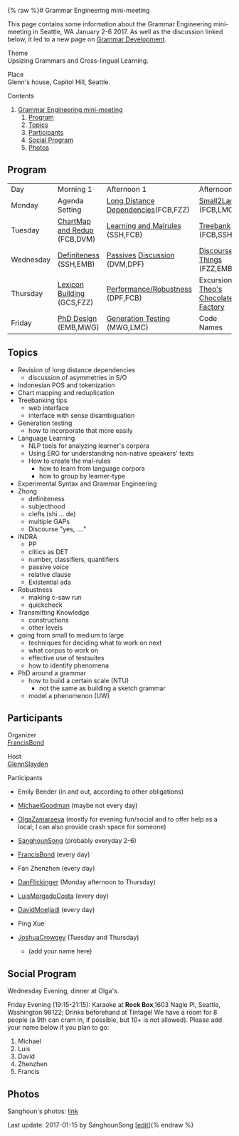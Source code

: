 {% raw %}# Grammar Engineering mini-meeting

This page contains some information about the Grammar Engineering
mini-meeting in Seattle, WA January 2-6 2017. As well as the discussion
linked below, it led to a new page on [Grammar
Development](https://blog.inductorsoftware.com/docsproto/matrix/GrammarDevelopment).

Theme\
Upsizing Grammars and Cross-lingual Learning.

Place\
Glenn's house, Capitol Hill, Seattle.

Contents

1. [Grammar Engineering
mini-meeting](../CapitolHillTop#Grammar_Engineering_mini-meeting)
   1. [Program](../CapitolHillTop#Program)
   2. [Topics](../CapitolHillTop#Topics)
   3. [Participants](../CapitolHillTop#Participants)
   4. [Social Program](../CapitolHillTop#Social_Program)
   5. [Photos](../CapitolHillTop#Photos)

## Program

|           |                                                     |                                                                                       |                                                                       |
|-----------|-----------------------------------------------------|---------------------------------------------------------------------------------------|-----------------------------------------------------------------------|
| Day       | Morning 1                                           | Afternoon 1                                                                           | Afternoon 2                                                           |
| Monday    | Agenda Setting                                      | [Long Distance Dependencies](../CapitolHillDependencies)(FCB,FZZ)                        | [Small2Large](../CapitolHillSmall2Large) (FCB,LMC)                       |
| Tuesday   | [ChartMap and Redup](../CapitolHillChartMap) (FCB,DVM) | [Learning and Malrules](../CapitolHillLearning) (SSH,FCB)                                | [Treebank](https://blog.inductorsoftware.com/docsproto/erg/CapitolHillTreebank) (FCB,SSH)                             |
| Wednesday | [Definiteness](../CapitolHillDefiniteness) (SSH,EMB)   | [Passives](https://blog.inductorsoftware.com/docsproto/grammars/CapitolHillPassives) [Discussion](https://blog.inductorsoftware.com/docsproto/grammars/CapitalHillPassivesDiscussion) (DVM,DPF) | [Discoursey Things](../CapitolHillDiscourse) (FZZ,EMB)                   |
| Thursday  | [Lexicon Building](../CapitolHillLexicon) (GCS,FZZ)    | [Performance/Robustness](../CapitolHillPerformance) (DPF,FCB)                            | Excursion: [Theo's Chocolate Factory](https://www.theochocolate.com/) |
| Friday    | [PhD Design](../CapitolHillPhDDesign) (EMB,MWG)        | [Generation Testing](../CapitolHillGenerationTesting) (MWG,LMC)                          | Code Names                                                            |

## Topics

- Revision of long distance dependencies
  - discussion of asymmetries in S/O
- Indonesian POS and tokenization
- Chart mapping and reduplication
- Treebanking tips
  - web interface
  - interface with sense disambiguation
- Generation testing
  - how to incorporate that more easily
- Language Learning
  - NLP tools for analyzing learner's corpora
  - Using ERG for understanding non-native speakers' texts
  - How to create the mal-rules
    - how to learn from language corpora
    - how to group by learner-type
- Experimental Syntax and Grammar Engineering
- Zhong
  - definiteness
  - subjecthood
  - clefts (shi ... de)
  - multiple GAPs
  - Discourse "yes, ...."
- INDRA
  - PP
  - clitics as DET
  - number, classifiers, quantifiers
  - passive voice
  - relative clause
  - Existential ada
- Robustness
  - making c-saw run
  - quickcheck
- Transmitting Knowledge
  - constructions
  - other levels
- going from small to medium to large
  - techniques for deciding what to work on next
  - what corpus to work on
  - effective use of testsuites
  - how to identify phenomena
- PhD around a grammar
  - how to build a certain scale (NTU)
    - not the same as building a sketch grammar
  - model a phenomenon (UW)

## Participants

Organizer\
[FrancisBond](https://blog.inductorsoftware.com/docsproto/tools/FrancisBond)

Host\
[GlennSlayden](https://blog.inductorsoftware.com/docsproto/tools/GlennSlayden)

Participants  
- Emily Bender (in and out, according to other obligations)
- [MichaelGoodman](https://blog.inductorsoftware.com/docsproto/tools/MichaelGoodman) (maybe not every day)
- [OlgaZamaraeva](https://blog.inductorsoftware.com/docsproto/tools/OlgaZamaraeva) (mostly for evening fun/social and to
offer help as a local; I can also provide crash space for someone)
- [SanghounSong](https://blog.inductorsoftware.com/docsproto/tools/SanghounSong) (probably everyday 2-6)
- [FrancisBond](https://blog.inductorsoftware.com/docsproto/tools/FrancisBond) (every day)
- Fan Zhenzhen (every day)
- [DanFlickinger](https://blog.inductorsoftware.com/docsproto/tools/DanFlickinger) (Monday afternoon to Thursday)
- [LuisMorgadoCosta](https://blog.inductorsoftware.com/docsproto/tools/LuisMorgadoCosta) (every day)
- [DavidMoeljadi](https://blog.inductorsoftware.com/docsproto/tools/DavidMoeljadi) (every day)
- Ping Xue
- [JoshuaCrowgey](https://blog.inductorsoftware.com/docsproto/tools/JoshuaCrowgey) (Tuesday and Thursday)
  
  - (add your name here)

## Social Program

Wednesday Evening, dinner at Olga's.

Friday Evening (19:15-21:15): Karaoke at **Rock Box**,1603 Nagle Pl,
Seattle, Washington 98122; Drinks beforehand at Tintagel We have a room
for 8 people (a 9th can cram in, if possible, but 10+ is not allowed).
Please add your name below if you plan to go:

1. Michael
2. Luis
3. David
4. Zhenzhen
5. Francis

## Photos

Sanghoun's photos: [link](https://goo.gl/photos/yNf2KheYyyz9Wojz5)

Last update: 2017-01-15 by SanghounSong [[edit](https://github.com/delph-in/docs/wiki/CapitolHillTop/_edit)]{% endraw %}